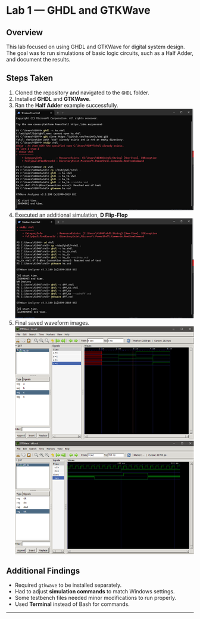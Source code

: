 # Lab 1 — GHDL and GTKWave

## Overview
This lab focused on using GHDL and GTKWave for digital system design. The goal was to run simulations of basic logic circuits, such as a Half Adder, and document the results.

## Steps Taken
1. Cloned the repository and navigated to the `GHDL` folder.
2. Installed **GHDL** and **GTKWave**.
3. Ran the **Half Adder** example successfully.
 ![halfadder](1.png)
4. Executed an additional simulation, **D Flip-Flop**
 ![dff](2.png)
5. Final saved waveform images.
  ![halfadder](halfadd.png)
  ![halfadder](dflip.png)
## Additional Findings
- Required `gtkwave` to be installed separately.
- Had to adjust **simulation commands** to match Windows settings.
- Some testbench files needed minor modifications to run properly.
- Used **Terminal** instead of Bash for commands.

---


